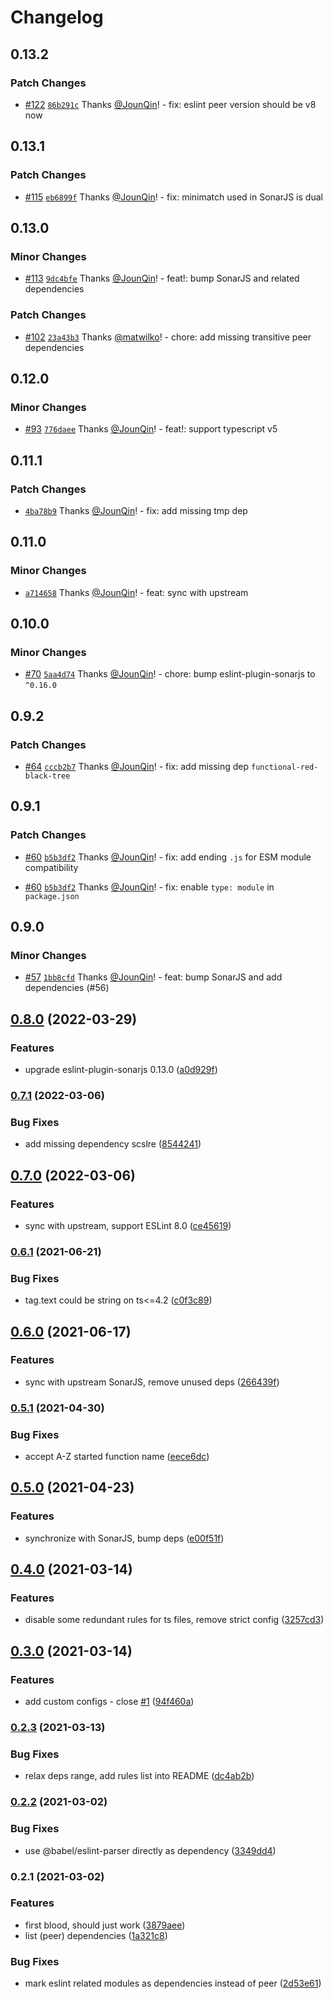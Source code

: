 # Changelog

## 0.13.2

### Patch Changes

- [#122](https://github.com/un-ts/eslint-plugin-sonar/pull/122) [`86b291c`](https://github.com/un-ts/eslint-plugin-sonar/commit/86b291c9e0c9adc28f93844addeb7a9e36666859) Thanks [@JounQin](https://github.com/JounQin)! - fix: eslint peer version should be v8 now

## 0.13.1

### Patch Changes

- [#115](https://github.com/un-ts/eslint-plugin-sonar/pull/115) [`eb6899f`](https://github.com/un-ts/eslint-plugin-sonar/commit/eb6899feb3cf90b390e91a86d747d701099f7072) Thanks [@JounQin](https://github.com/JounQin)! - fix: minimatch used in SonarJS is dual

## 0.13.0

### Minor Changes

- [#113](https://github.com/un-ts/eslint-plugin-sonar/pull/113) [`9dc4bfe`](https://github.com/un-ts/eslint-plugin-sonar/commit/9dc4bfed17097d3e33cb79c9e6444f69390b5e39) Thanks [@JounQin](https://github.com/JounQin)! - feat!: bump SonarJS and related dependencies

### Patch Changes

- [#102](https://github.com/un-ts/eslint-plugin-sonar/pull/102) [`23a43b3`](https://github.com/un-ts/eslint-plugin-sonar/commit/23a43b32f846960bb1910f6f4371a3466a726bc1) Thanks [@matwilko](https://github.com/matwilko)! - chore: add missing transitive peer dependencies

## 0.12.0

### Minor Changes

- [#93](https://github.com/un-ts/eslint-plugin-sonar/pull/93) [`776daee`](https://github.com/un-ts/eslint-plugin-sonar/commit/776daeee8c408740d9bffd3f2edb0bcd60807797) Thanks [@JounQin](https://github.com/JounQin)! - feat!: support typescript v5

## 0.11.1

### Patch Changes

- [`4ba78b9`](https://github.com/un-ts/eslint-plugin-sonar/commit/4ba78b97d56b9b26702b3f10c02dc7919e94adc8) Thanks [@JounQin](https://github.com/JounQin)! - fix: add missing tmp dep

## 0.11.0

### Minor Changes

- [`a714658`](https://github.com/un-ts/eslint-plugin-sonar/commit/a71465853d236910aad49cca67046b2c3a67d6a5) Thanks [@JounQin](https://github.com/JounQin)! - feat: sync with upstream

## 0.10.0

### Minor Changes

- [#70](https://github.com/un-ts/eslint-plugin-sonar/pull/70) [`5aa4d74`](https://github.com/un-ts/eslint-plugin-sonar/commit/5aa4d745b6aa8a45f2dce5c96035713f0fdedb8b) Thanks [@JounQin](https://github.com/JounQin)! - chore: bump eslint-plugin-sonarjs to `^0.16.0`

## 0.9.2

### Patch Changes

- [#64](https://github.com/un-ts/eslint-plugin-sonar/pull/64) [`cccb2b7`](https://github.com/un-ts/eslint-plugin-sonar/commit/cccb2b7a137b0982047739c71ac87e5a3d26a2b7) Thanks [@JounQin](https://github.com/JounQin)! - fix: add missing dep `functional-red-black-tree`

## 0.9.1

### Patch Changes

- [#60](https://github.com/un-ts/eslint-plugin-sonar/pull/60) [`b5b3df2`](https://github.com/un-ts/eslint-plugin-sonar/commit/b5b3df282615c1fbc49899f81b26ede0d95b7e5d) Thanks [@JounQin](https://github.com/JounQin)! - fix: add ending `.js` for ESM module compatibility

- [#60](https://github.com/un-ts/eslint-plugin-sonar/pull/60) [`b5b3df2`](https://github.com/un-ts/eslint-plugin-sonar/commit/b5b3df282615c1fbc49899f81b26ede0d95b7e5d) Thanks [@JounQin](https://github.com/JounQin)! - fix: enable `type: module` in `package.json`

## 0.9.0

### Minor Changes

- [#57](https://github.com/un-ts/eslint-plugin-sonar/pull/57) [`1bb8cfd`](https://github.com/un-ts/eslint-plugin-sonar/commit/1bb8cfd75f890c3f0db93edbc6881f5a183a3f24) Thanks [@JounQin](https://github.com/JounQin)! - feat: bump SonarJS and add dependencies (#56)

## [0.8.0](https://github.com/rx-ts/eslint-plugin-sonar/compare/v0.7.1...v0.8.0) (2022-03-29)

### Features

- upgrade eslint-plugin-sonarjs 0.13.0 ([a0d929f](https://github.com/rx-ts/eslint-plugin-sonar/commit/a0d929fcff97990f167d5a9fdf74fe67f0656f78))

### [0.7.1](https://github.com/un-ts/eslint-plugin-sonar/compare/v0.7.0...v0.7.1) (2022-03-06)

### Bug Fixes

- add missing dependency scslre ([8544241](https://github.com/un-ts/eslint-plugin-sonar/commit/85442410118c465056c54f3236fb13c5dc9d4d49))

## [0.7.0](https://github.com/un-ts/eslint-plugin-sonar/compare/v0.6.1...v0.7.0) (2022-03-06)

### Features

- sync with upstream, support ESLint 8.0 ([ce45619](https://github.com/un-ts/eslint-plugin-sonar/commit/ce45619877aa5d212887d5c6904a7bad7e417d0e))

### [0.6.1](https://github.com/un-ts/eslint-plugin-sonar/compare/v0.6.0...v0.6.1) (2021-06-21)

### Bug Fixes

- tag.text could be string on ts<=4.2 ([c0f3c89](https://github.com/un-ts/eslint-plugin-sonar/commit/c0f3c895a4db7ff4245b419b038d95cefc3fa54d))

## [0.6.0](https://github.com/un-ts/eslint-plugin-sonar/compare/v0.5.1...v0.6.0) (2021-06-17)

### Features

- sync with upstream SonarJS, remove unused deps ([266439f](https://github.com/un-ts/eslint-plugin-sonar/commit/266439f7d6dfaa1b19b2234865c3c5e3689a4763))

### [0.5.1](https://github.com/un-ts/eslint-plugin-sonar/compare/v0.5.0...v0.5.1) (2021-04-30)

### Bug Fixes

- accept A-Z started function name ([eece6dc](https://github.com/un-ts/eslint-plugin-sonar/commit/eece6dc95227abc72952a2387d97a55a93aa48b0))

## [0.5.0](https://github.com/un-ts/eslint-plugin-sonar/compare/v0.4.0...v0.5.0) (2021-04-23)

### Features

- synchronize with SonarJS, bump deps ([e00f51f](https://github.com/un-ts/eslint-plugin-sonar/commit/e00f51f0fccd03f5752baf8837605ab96620b002))

## [0.4.0](https://github.com/un-ts/eslint-plugin-sonar/compare/v0.3.0...v0.4.0) (2021-03-14)

### Features

- disable some redundant rules for ts files, remove strict config ([3257cd3](https://github.com/un-ts/eslint-plugin-sonar/commit/3257cd33c4ada40fcd29210cdea82b88d009112c))

## [0.3.0](https://github.com/un-ts/eslint-plugin-sonar/compare/v0.2.3...v0.3.0) (2021-03-14)

### Features

- add custom configs - close [#1](https://github.com/un-ts/eslint-plugin-sonar/issues/1) ([94f460a](https://github.com/un-ts/eslint-plugin-sonar/commit/94f460a30fa6f1d1006264503896bc4cd4652f68))

### [0.2.3](https://github.com/un-ts/eslint-plugin-sonar/compare/v0.2.2...v0.2.3) (2021-03-13)

### Bug Fixes

- relax deps range, add rules list into README ([dc4ab2b](https://github.com/un-ts/eslint-plugin-sonar/commit/dc4ab2b50c3841ed129f1e77d31d3369d998137f))

### [0.2.2](https://github.com/un-ts/eslint-plugin-sonar/compare/v0.2.1...v0.2.2) (2021-03-02)

### Bug Fixes

- use @babel/eslint-parser directly as dependency ([3349dd4](https://github.com/un-ts/eslint-plugin-sonar/commit/3349dd424444b0a5b44d9ed33498c34f236b74d0))

### 0.2.1 (2021-03-02)

### Features

- first blood, should just work ([3879aee](https://github.com/un-ts/eslint-plugin-sonar/commit/3879aeebfabd6d8b2245b80e331c93663d00df8e))
- list (peer) dependencies ([1a321c8](https://github.com/un-ts/eslint-plugin-sonar/commit/1a321c833674570c57d53474371573c4d6dcece6))

### Bug Fixes

- mark eslint related modules as dependencies instead of peer ([2d53e61](https://github.com/un-ts/eslint-plugin-sonar/commit/2d53e61800006543c216f8586871f2beae6d78f0))

